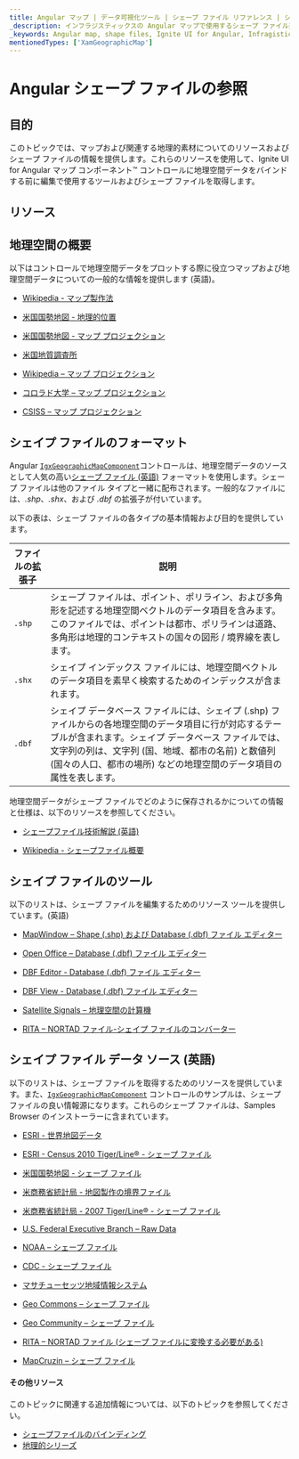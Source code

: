 ```yaml
---
title: Angular マップ | データ可視化ツール | シェープ ファイル リファレンス | シェープ ファイルの編集 | インフラジスティックス
_description: インフラジスティックスの Angular マップで使用するシェープ ファイル形式について説明します。Ignite UI for Angular マップ チュートリアルを是非お試しください!
_keywords: Angular map, shape files, Ignite UI for Angular, Infragistics, shape editing, Angular マップ, シェープ ファイル, シェイプの編集, インフラジスティックス
mentionedTypes: ['XamGeographicMap']
---
```


# Angular シェープ ファイルの参照

## 目的

このトピックでは、マップおよび関連する地理的素材についてのリソースおよびシェープ ファイルの情報を提供します。これらのリソースを使用して、Ignite UI for Angular マップ コンポーネント™ コントロールに地理空間データをバインドする前に編集で使用するツールおよびシェープ ファイルを取得します。

## リソース

## 地理空間の概要

以下はコントロールで地理空間データをプロットする際に役立つマップおよび地理空間データについての一般的な情報を提供します (英語)。

-   [Wikipedia - マップ製作法](http://en.wikipedia.org/wiki/Cartography)

-   [米国国勢地図 - 地理的位置](http://nationalatlas.gov/articles/mapping/a_latlong.html)

-   [米国国勢地図 - マップ プロジェクション](http://nationalatlas.gov/articles/mapping/a_projections.html)

-   [米国地質調査所](http://www.usgs.gov/)

-   [Wikipedia – マップ プロジェクション](http://en.wikipedia.org/wiki/Map_projection)

-   [コロラド大学 – マップ プロジェクション](http://www.colorado.edu/geography/gcraft/notes/mapproj/mapproj_f.html)

-   [CSISS – マップ プロジェクション](http://www.csiss.org/map-projections/index.html)

## シェイプ ファイルのフォーマット

Angular [`IgxGeographicMapComponent`]({environment:dvApiBaseUrl}/products/ignite-ui-angular/api/docs/typescript/latest/classes/igxgeographicmapcomponent.html)コントロールは、地理空間データのソースとして人気の高い[シェープ ファイル (英語)](http://en.wikipedia.org/wiki/Shapefile#Overview) フォーマットを使用します。シェープ ファイルは他のファイル タイプと一緒に配布されます。一般的なファイルには、_.shp_、_.shx_、および _.dbf_ の拡張子が付いています。

以下の表は、シェープ ファイルの各タイプの基本情報および目的を提供しています。

| ファイルの拡張子 | 説明                                                                                                                                                      |
| -------- | ------------------------------------------------------------------------------------------------------------------------------------------------------- |
| `.shp`   | シェープ ファイルは、ポイント、ポリライン、および多角形を記述する地理空間ベクトルのデータ項目を含みます。このファイルでは、ポイントは都市、ポリラインは道路、多角形は地理的コンテキストの国々の図形 / 境界線を表します。                                          |
| `.shx`   | シェイプ インデックス ファイルには、地理空間ベクトルのデータ項目を素早く検索するためのインデックスが含まれます。                                                                                               |
| `.dbf`   | シェイプ データベース ファイルには、シェイプ (.shp) ファイルからの各地理空間のデータ項目に行が対応するテーブルが含まれます。シェイプ データベース ファイルでは、文字列の列は、文字列 (国、地域、都市の名前) と数値列 (国々の人口、都市の場所) などの地理空間のデータ項目の属性を表します。 |

地理空間データがシェープ ファイルでどのように保存されるかについての情報と仕様は、以下のリソースを参照してください。

-   [シェープファイル技術解説 (英語)](http://www.esri.com/library/whitepapers/pdfs/shapefile.pdf)

-   [Wikipedia - シェープファイル概要](http://ja.wikipedia.org/wiki/シェープファイル#概要)

## シェイプ ファイルのツール

以下のリストは、シェープ ファイルを編集するためのリソース ツールを提供しています。(英語)

-   [MapWindow – Shape (.shp) および Database (.dbf) ファイル エディター](http://www.mapwindow.org/)

-   [Open Office – Database (.dbf) ファイル エディター](http://openoffice.org/)

-   [DBF Editor - Database (.dbf) ファイル エディター](http://dbfeditor.com/)

-   [DBF View - Database (.dbf) ファイル エディター](http://dbfview.com/view-dbf-file.html)

-   [Satellite Signals – 地理空間の計算機](http://www.satsig.net/degrees-minutes-seconds-calculator.htm)

-   [RITA – NORTAD ファイル-シェイプ ファイルのコンバーター](http://www.bts.gov/publications/north_american_transportation_atlas_data/html/data_converter.html)

## シェイプ ファイル データ ソース (英語)

以下のリストは、シェープ ファイルを取得するためのリソースを提供しています。また、[`IgxGeographicMapComponent`]({environment:dvApiBaseUrl}/products/ignite-ui-angular/api/docs/typescript/latest/classes/igxgeographicmapcomponent.html) コントロールのサンプルは、シェープ ファイルの良い情報源になります。これらのシェープ ファイルは、Samples Browser のインストーラーに含まれています。

-   [ESRI - 世界地図データ](http://www.esri.com/data/download/basemap/index.html)

-   [ESRI - Census 2010 Tiger/Line® - シェープ ファイル](http://www.census.gov/geo/www/tiger/tgrshp2010/tgrshp2010.html)

-   [米国国勢地図 - シェープ ファイル](http://www.nationalatlas.gov/atlasftp.html)

-   [米商務省統計局 - 地図製作の境界ファイル](http://www.census.gov/geo/www/cob/index.html)

-   [米商務省統計局 - 2007 Tiger/Line® - シェープ ファイル](http://www.census.gov/cgi-bin/geo/shapefiles/national-files)

-   [U.S. Federal Executive Branch – Raw Data](https://explore.data.gov/catalog/raw/)

-   [NOAA – シェープ ファイル](http://www.nws.noaa.gov/geodata/)

-   [CDC - シェープ ファイル](http://wwwn.cdc.gov/epiinfo/script/shapefiles.aspx)

-   [マサチューセッツ地域情報システム](http://www.mass.gov/mgis/massgis.htm)

-   [Geo Commons – シェープ ファイル](http://geocommons.com/searches?query=shapefiles)

-   [Geo Community – シェープ ファイル](http://data.geocomm.com/catalog/)

-   [RITA – NORTAD ファイル (シェープ ファイルに変換する必要がある)](http://www.bts.gov/publications/north_american_transportation_atlas_data/)

-   [MapCruzin – シェープ ファイル](http://www.mapcruzin.com/download-free-arcgis-shapefiles.htm)

#### その他リソース

このトピックに関連する追加情報については、以下のトピックを参照してください。

-   [シェープファイルのバインディング](geo-map-binding-shp-file.md)
-   [地理的シリーズ](geo-map-type-series.md)
